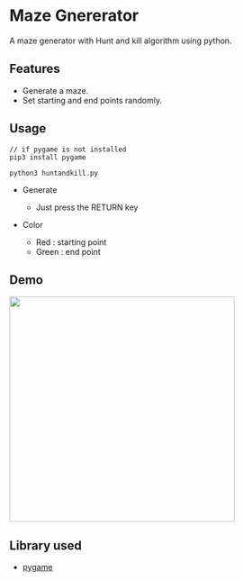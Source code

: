 # **Maze Gnererator**
A maze generator with Hunt and kill algorithm using python.

## Features
  * Generate a maze.
  * Set starting and end points randomly. 
  
## Usage
  ```
  // if pygame is not installed
  pip3 install pygame

  python3 huntandkill.py
  ```
  
  * Generate
    * Just press the RETURN key
  
  * Color
     * Red : starting point
     * Green : end point
  
## Demo
  <img src="https://user-images.githubusercontent.com/48203569/101019826-dfc9e980-35b0-11eb-9c92-0145170bad1f.gif" height="400" width="400">

## Library used
  * [pygame](https://www.pygame.org/)
